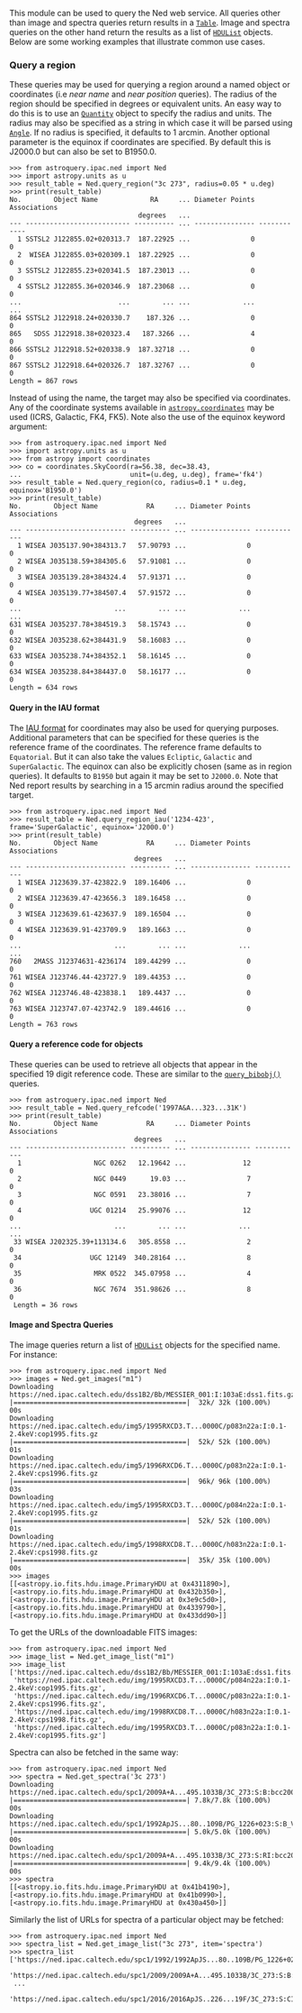 This module can be used to query the Ned web service. All queries other than
image and spectra queries return results in a [`Table`](https://docs.astropy.org/en/stable/api/astropy.table.Table.html#astropy.table.Table "(in Astropy v7.1)"). Image
and spectra queries on the other hand return the results as a list of
[`HDUList`](https://docs.astropy.org/en/stable/io/fits/api/hdulists.html#astropy.io.fits.HDUList "(in Astropy v7.1)") objects. Below are some working examples that
illustrate common use cases.

### Query a region

These queries may be used for querying a region around a named object or
coordinates (i.e *near name* and *near position* queries). The radius of
the region should be specified in degrees or equivalent units. An easy way to do this is to use an
[`Quantity`](https://docs.astropy.org/en/stable/api/astropy.units.Quantity.html#astropy.units.Quantity "(in Astropy v7.1)") object to specify the radius and units. The radius may also
be specified as a string in which case it will be parsed using
[`Angle`](https://docs.astropy.org/en/stable/api/astropy.coordinates.Angle.html#astropy.coordinates.Angle "(in Astropy v7.1)"). If no radius is specified, it defaults to 1
arcmin. Another optional parameter is the equinox if coordinates are
specified. By default this is J2000.0 but can also be set to B1950.0.

```
>>> from astroquery.ipac.ned import Ned
>>> import astropy.units as u
>>> result_table = Ned.query_region("3c 273", radius=0.05 * u.deg)
>>> print(result_table)
No.        Object Name             RA     ... Diameter Points Associations
                                degrees   ...
--- -------------------------- ---------- ... --------------- ------------
  1 SSTSL2 J122855.02+020313.7  187.22925 ...               0            0
  2  WISEA J122855.03+020309.1  187.22925 ...               0            0
  3 SSTSL2 J122855.23+020341.5  187.23013 ...               0            0
  4 SSTSL2 J122855.36+020346.9  187.23068 ...               0            0
...                        ...        ... ...             ...          ...
864 SSTSL2 J122918.24+020330.7    187.326 ...               0            0
865   SDSS J122918.38+020323.4   187.3266 ...               4            0
866 SSTSL2 J122918.52+020338.9  187.32718 ...               0            0
867 SSTSL2 J122918.64+020326.7  187.32767 ...               0            0
Length = 867 rows
```

Instead of using the name, the target may also be specified via
coordinates. Any of the coordinate systems available in [`astropy.coordinates`](https://docs.astropy.org/en/stable/coordinates/ref_api.html#module-astropy.coordinates "(in Astropy v7.1)")
may be used (ICRS, Galactic, FK4, FK5). Note also the use of the equinox keyword argument:

```
>>> from astroquery.ipac.ned import Ned
>>> import astropy.units as u
>>> from astropy import coordinates
>>> co = coordinates.SkyCoord(ra=56.38, dec=38.43,
...                           unit=(u.deg, u.deg), frame='fk4')
>>> result_table = Ned.query_region(co, radius=0.1 * u.deg, equinox='B1950.0')
>>> print(result_table)
No.        Object Name            RA     ... Diameter Points Associations
                               degrees   ...
--- ------------------------- ---------- ... --------------- ------------
  1 WISEA J035137.90+384313.7   57.90793 ...               0            0
  2 WISEA J035138.59+384305.6   57.91081 ...               0            0
  3 WISEA J035139.28+384324.4   57.91371 ...               0            0
  4 WISEA J035139.77+384507.4   57.91572 ...               0            0
...                       ...        ... ...             ...          ...
631 WISEA J035237.78+384519.3   58.15743 ...               0            0
632 WISEA J035238.62+384431.9   58.16083 ...               0            0
633 WISEA J035238.74+384352.1   58.16145 ...               0            0
634 WISEA J035238.84+384437.0   58.16177 ...               0            0
Length = 634 rows
```

#### Query in the IAU format

The [IAU format](https://cds.unistra.fr/Dic/iau-spec.html) for coordinates may also be used for querying
purposes. Additional parameters that can be specified for these queries is the
reference frame of the coordinates. The reference frame defaults to
`Equatorial`. But it can also take the values `Ecliptic`, `Galactic` and
`SuperGalactic`. The equinox can also be explicitly chosen (same as in region
queries). It defaults to `B1950` but again it may be set to `J2000.0`. Note
that Ned report results by searching in a 15 arcmin radius around the specified
target.

```
>>> from astroquery.ipac.ned import Ned
>>> result_table = Ned.query_region_iau('1234-423', frame='SuperGalactic', equinox='J2000.0')
>>> print(result_table)
No.        Object Name            RA     ... Diameter Points Associations
                               degrees   ...
--- ------------------------- ---------- ... --------------- ------------
  1 WISEA J123639.37-423822.9  189.16406 ...               0            0
  2 WISEA J123639.47-423656.3  189.16458 ...               0            0
  3 WISEA J123639.61-423637.9  189.16504 ...               0            0
  4 WISEA J123639.91-423709.9   189.1663 ...               0            0
...                       ...        ... ...             ...          ...
760   2MASS J12374631-4236174  189.44299 ...               0            0
761 WISEA J123746.44-423727.9  189.44353 ...               0            0
762 WISEA J123746.48-423838.1   189.4437 ...               0            0
763 WISEA J123747.07-423742.9  189.44616 ...               0            0
Length = 763 rows
```

#### Query a reference code for objects

These queries can be used to retrieve all objects that appear in the specified
19 digit reference code. These are similar to the
[`query_bibobj()`](../../api/astroquery.simbad.SimbadClass.html#astroquery.simbad.SimbadClass.query_bibobj "astroquery.simbad.SimbadClass.query_bibobj") queries.

```
>>> from astroquery.ipac.ned import Ned
>>> result_table = Ned.query_refcode('1997A&A...323...31K')
>>> print(result_table)
No.        Object Name            RA     ... Diameter Points Associations
                               degrees   ...
--- ------------------------- ---------- ... --------------- ------------
  1                  NGC 0262   12.19642 ...              12            0
  2                  NGC 0449      19.03 ...               7            0
  3                  NGC 0591   23.38016 ...               7            0
  4                 UGC 01214   25.99076 ...              12            0
...                       ...        ... ...             ...          ...
 33 WISEA J202325.39+113134.6   305.8558 ...               2            0
 34                 UGC 12149  340.28164 ...               8            0
 35                  MRK 0522  345.07958 ...               4            0
 36                  NGC 7674  351.98626 ...               8            0
 Length = 36 rows
```

#### Image and Spectra Queries

The image queries return a list of [`HDUList`](https://docs.astropy.org/en/stable/io/fits/api/hdulists.html#astropy.io.fits.HDUList "(in Astropy v7.1)") objects for the
specified name. For instance:

```
>>> from astroquery.ipac.ned import Ned
>>> images = Ned.get_images("m1")
Downloading https://ned.ipac.caltech.edu/dss1B2/Bb/MESSIER_001:I:103aE:dss1.fits.gz
|===========================================|  32k/ 32k (100.00%)        00s
Downloading https://ned.ipac.caltech.edu/img5/1995RXCD3.T...0000C/p083n22a:I:0.1-2.4keV:cop1995.fits.gz
|===========================================|  52k/ 52k (100.00%)        01s
Downloading https://ned.ipac.caltech.edu/img5/1996RXCD6.T...0000C/p083n22a:I:0.1-2.4keV:cps1996.fits.gz
|===========================================|  96k/ 96k (100.00%)        03s
Downloading https://ned.ipac.caltech.edu/img5/1995RXCD3.T...0000C/p084n22a:I:0.1-2.4keV:cop1995.fits.gz
|===========================================|  52k/ 52k (100.00%)        01s
Downloading https://ned.ipac.caltech.edu/img5/1998RXCD8.T...0000C/h083n22a:I:0.1-2.4keV:cps1998.fits.gz
|===========================================|  35k/ 35k (100.00%)        00s
>>> images
[[<astropy.io.fits.hdu.image.PrimaryHDU at 0x4311890>],
[<astropy.io.fits.hdu.image.PrimaryHDU at 0x432b350>],
[<astropy.io.fits.hdu.image.PrimaryHDU at 0x3e9c5d0>],
[<astropy.io.fits.hdu.image.PrimaryHDU at 0x4339790>],
[<astropy.io.fits.hdu.image.PrimaryHDU at 0x433dd90>]]
```

To get the URLs of the downloadable FITS images:

```
>>> from astroquery.ipac.ned import Ned
>>> image_list = Ned.get_image_list("m1")
>>> image_list
['https://ned.ipac.caltech.edu/dss1B2/Bb/MESSIER_001:I:103aE:dss1.fits.gz',
 'https://ned.ipac.caltech.edu/img/1995RXCD3.T...0000C/p084n22a:I:0.1-2.4keV:cop1995.fits.gz',
 'https://ned.ipac.caltech.edu/img/1996RXCD6.T...0000C/p083n22a:I:0.1-2.4keV:cps1996.fits.gz',
 'https://ned.ipac.caltech.edu/img/1998RXCD8.T...0000C/h083n22a:I:0.1-2.4keV:cps1998.fits.gz',
 'https://ned.ipac.caltech.edu/img/1995RXCD3.T...0000C/p083n22a:I:0.1-2.4keV:cop1995.fits.gz']
```

Spectra can also be fetched in the same way:

```
>>> from astroquery.ipac.ned import Ned
>>> spectra = Ned.get_spectra('3c 273')
Downloading https://ned.ipac.caltech.edu/spc1/2009A+A...495.1033B/3C_273:S:B:bcc2009.fits.gz
|===========================================| 7.8k/7.8k (100.00%)        00s
Downloading https://ned.ipac.caltech.edu/spc1/1992ApJS...80..109B/PG_1226+023:S:B_V:bg1992.fits.gz
|===========================================| 5.0k/5.0k (100.00%)        00s
Downloading https://ned.ipac.caltech.edu/spc1/2009A+A...495.1033B/3C_273:S:RI:bcc2009.fits.gz
|===========================================| 9.4k/9.4k (100.00%)        00s
>>> spectra
[[<astropy.io.fits.hdu.image.PrimaryHDU at 0x41b4190>],
[<astropy.io.fits.hdu.image.PrimaryHDU at 0x41b0990>],
[<astropy.io.fits.hdu.image.PrimaryHDU at 0x430a450>]]
```

Similarly the list of URLs for spectra of a particular object may be fetched:

```
>>> from astroquery.ipac.ned import Ned
>>> spectra_list = Ned.get_image_list("3c 273", item='spectra')
>>> spectra_list
['https://ned.ipac.caltech.edu/spc1/1992/1992ApJS...80..109B/PG_1226+023:S:B_V:bg1992.fits.gz',
 'https://ned.ipac.caltech.edu/spc1/2009/2009A+A...495.1033B/3C_273:S:B:bcc2009.fits.gz',
 ...
 'https://ned.ipac.caltech.edu/spc1/2016/2016ApJS..226...19F/3C_273:S:CII158.3x3.fits.gz']
```